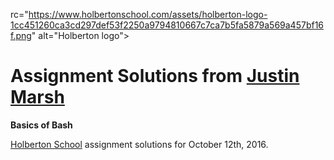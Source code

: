 rc="https://www.holbertonschool.com/assets/holberton-logo-1cc451260ca3cd297def53f2250a9794810667c7ca7b5fa5879a569a457bf16f.png" alt="Holberton logo">
# Assignment Solutions from [Justin Marsh](https://twitter.com/dogonthecircuit)

**Basics of Bash**

[Holberton School](https://www.holbertonschool.com) assignment solutions for October 12th, 2016.
